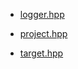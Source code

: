   - [logger.hpp](logger.md "logger.hpp")

  - [project.hpp](project.md "project.hpp")

  - [target.hpp](target.md "target.hpp")
